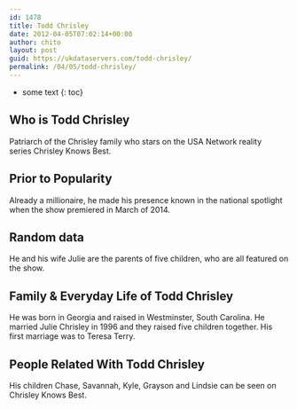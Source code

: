 ```yaml
---
id: 1478
title: Todd Chrisley
date: 2012-04-05T07:02:14+00:00
author: chito
layout: post
guid: https://ukdataservers.com/todd-chrisley/
permalink: /04/05/todd-chrisley/
---
```


* some text
{: toc}
          
          
## Who is  Todd Chrisley
                  
                  
                  
Patriarch of the Chrisley family who stars on the USA Network reality series Chrisley Knows Best. 
                  
                
                
                
## Prior to Popularity 
                  
                  
                  
Already a millionaire, he made his presence known in the national spotlight when the show premiered in March of 2014. 
                  
                
                
                
## Random data 
                  
                  
                  
He and his wife Julie are the parents of five children, who are all featured on the show. 
                  
                
                
                
## Family & Everyday Life of Todd Chrisley
                  
                  
                  
He was born in Georgia and raised in Westminster, South Carolina. He married Julie Chrisley in 1996 and they raised five children together. His first marriage was to Teresa Terry.
                  
                
                
                
## People Related With  Todd Chrisley
                  
                  
                  
His children Chase, Savannah, Kyle, Grayson and Lindsie can be seen on Chrisley Knows Best. 
                  
                
              
            
          
          
          
    
    
  
